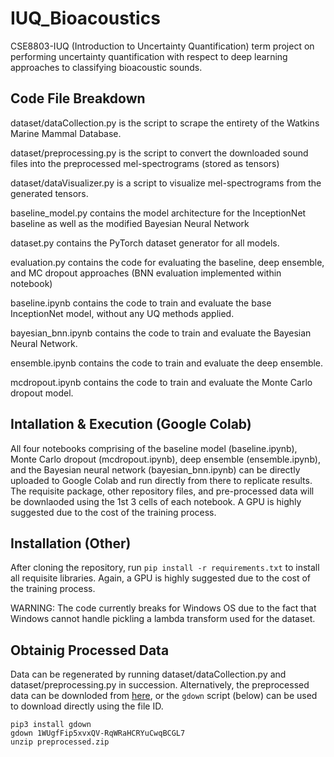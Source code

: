 # IUQ_Bioacoustics
CSE8803-IUQ (Introduction to Uncertainty Quantification) term project on performing uncertainty quantification with respect to deep learning approaches to classifying bioacoustic sounds. 

## Code File Breakdown

dataset/dataCollection.py is the script to scrape the entirety of the Watkins Marine Mammal Database.

dataset/preprocessing.py is the script to convert the downloaded sound files into the preprocessed mel-spectrograms (stored as tensors)

dataset/dataVisualizer.py is a script to visualize mel-spectrograms from the generated tensors.

baseline_model.py contains the model architecture for the InceptionNet baseline as well as the modified Bayesian Neural Network

dataset.py contains the PyTorch dataset generator for all models.

evaluation.py contains the code for evaluating the baseline, deep ensemble, and MC dropout approaches (BNN evaluation implemented within notebook)

baseline.ipynb contains the code to train and evaluate the base InceptionNet model, without any UQ methods applied.

bayesian_bnn.ipynb contains the code to train and evaluate the Bayesian Neural Network.

ensemble.ipynb contains the code to train and evaluate the deep ensemble.

mcdropout.ipynb contains the code to train and evaluate the Monte Carlo dropout model.


## Intallation & Execution (Google Colab)

All four notebooks comprising of the baseline model (baseline.ipynb), Monte Carlo dropout (mcdropout.ipynb), deep ensemble (ensemble.ipynb), and the Bayesian neural network (bayesian_bnn.ipynb) 
can be directly uploaded to Google Colab and run directly from there to replicate results. 
The requisite package, other repository files, and pre-processed data will be downlaoded using the 1st 3 cells of each notebook. A GPU is highly suggested due to the cost of the training process.

## Installation (Other)

After cloning the repository, run `pip install -r requirements.txt` to install all requisite libraries. Again, a GPU is highly suggested due to the cost of the training process.

WARNING: The code currently breaks for Windows OS due to the fact that Windows cannot handle pickling a lambda transform used for the dataset.

## Obtainig Processed Data

Data can be regenerated by running dataset/dataCollection.py and dataset/preprocessing.py in succession. Alternatively, the preprocessed data can be downloded from 
[here](https://drive.google.com/file/d/1WUgfFip5xvxQV-RqWRaHCRYuCwqBCGL7/view), or the `gdown` script (below) can be used to download directly using the file ID.

```console
pip3 install gdown
gdown 1WUgfFip5xvxQV-RqWRaHCRYuCwqBCGL7
unzip preprocessed.zip
```
